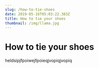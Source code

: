 ```yaml
---
slug: /how-to-tie-shoes
date: 2019-05-16T05:03:22.383Z
title: How to tie your shoes
thumbnail: /img/llama.jpg
---
```

# How to tie your shoes

heldsipjfpoiwejfpoieqjvopiqjvopiq
